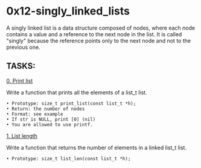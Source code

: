 # 0x12-singly_linked_lists

A singly linked list is a data structure composed of nodes, where each node contains a value and a reference to the next node in the list. It is called "singly" because the reference points only to the next node and not to the previous one.

## TASKS:

[0. Print list](0-print_list.c)

Write a function that prints all the elements of a list_t list.

	• Prototype: size_t print_list(const list_t *h);
	• Return: the number of nodes
	• Format: see example
	• If str is NULL, print [0] (nil)
	• You are allowed to use printf.

[1. List length](1-list_len.c)

Write a function that returns the number of elements in a linked list_t list.

	• Prototype: size_t list_len(const list_t *h);
